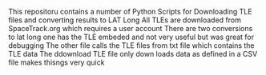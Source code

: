 This repositoru contains a number of Python Scripts for Downloading TLE files and converting results to LAT Long
All TLEs are downloaded from SpaceTrack.org which requires a user account
There are two conversions to lat long one has the TLE embeded and not very useful but was great for debugging 
The other file calls the TLE files from txt file which contains the TLE data 
The ddownload TLE file only down loads data as defined in a CSV file makes thisngs very quick
